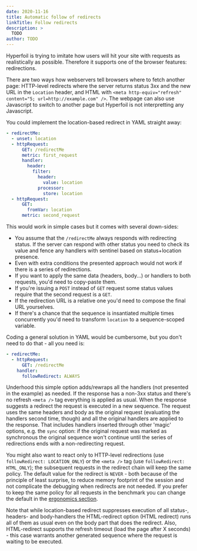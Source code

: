```yaml
---
date: 2020-11-16
title: Automatic follow of redirects
linkTitle: Follow redirects
description: >
  TODO
author: TODO
---
```


Hyperfoil is trying to imitate how users will hit your site with requests as realistically as possible. Therefore it supports one of the browser features: redirections.

There are two ways how webservers tell browsers where to fetch another page: HTTP-level redirects where the server returns status 3xx and the new URL in the `Location` header, and HTML with `<meta http-equiv="refresh" content="5; url=http://example.com" />`. The webpage can also use Javascript to switch to another page but Hyperfoil is not interpretting any Javascript.

You could implement the location-based redirect in YAML straight away:

```yaml
- redirectMe:
  - unset: location
  - httpRequest:
      GET: /redirectMe
      metric: first_request
      handler:
        header:
          filter:
            header:
              value: location
            processor:
              store: location
  - httpRequest:
      GET:
        fromVar: location
      metric: second_request
```

This would work in simple cases but it comes with several down-sides:

* You assume that the `/redirectMe` always responds with redirecting status. If the server can respond with other status you need to check its value and fence any handlers with sentinel based on status+location presence.
* Even with extra conditions the presented approach would not work if there is a series of redirections.
* If you want to apply the same data (headers, body...) or handlers to both requests, you'd need to copy-paste them.
* If you're issuing a `POST` instead of `GET` request some status values require that the second request is a `GET`.
* If the redirection URL is a relative one you'd need to compose the final URL yourselves.
* If there's a chance that the sequence is insantiated multiple times concurrently you'd need to transform `location` to a sequence-scoped variable.

Coding a general solution in YAML would be cumbersome, but you don't need to do that - all you need is:

```yaml
- redirectMe:
  - httpRequest:
      GET: /redirectMe
    handler:
      followRedirect: ALWAYS
```

Underhood this simple option adds/rewraps all the handlers (not presented in the example) as needed. If the response has a non-3xx status and there's no refresh `<meta />` tag everything is applied as usual. When the response suggests a redirect the request is executed in a new sequence. The request uses the same headers and body as the original request (evaluating the handlers second time, though) and all the original handlers are applied to the response. That includes handlers inserted through other 'magic' options, e.g. the `sync` option: if the original request was marked as synchronous the original sequence won't continue until the series of redirections ends with a non-redirecting request.

You might also want to react only to HTTP-level redirections (use `followRedirect: LOCATION_ONLY`) or the `<meta />` tag (use `followRedirect: HTML_ONLY`); the subsequent requests in the redirect chain will keep the same policy. The default value for the redirect is `NEVER` - both because of the principle of least surprise, to reduce memory footprint of the session and not complicate the debugging when redirects are not needed. If you prefer to keep the same policy for all requests in the benchmark you can change the default in the [ergonomics section](/docs/user-guide/benchmark/ergonomics/).

Note that while location-based redirect suppresses execution of all status-, headers- and body-handlers the HTML-redirect option (HTML redirect) runs all of them as usual even on the body part that does the redirect. Also, HTML-redirect supports the refresh timeout (load the page after X seconds) - this case warrants another generated sequence where the request is waiting to be executed.

